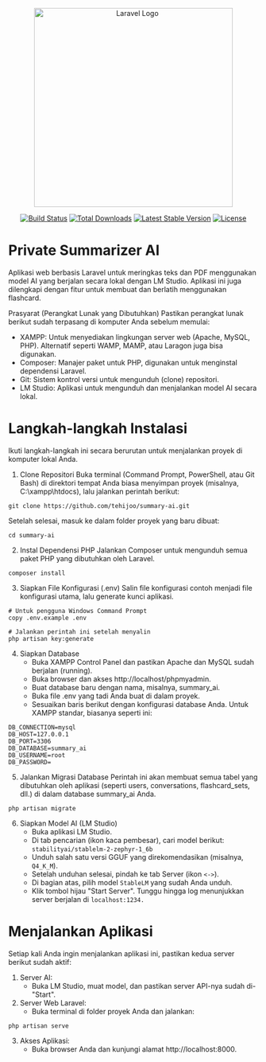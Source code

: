 <p align="center"><a href="https://laravel.com" target="_blank"><img src="https://raw.githubusercontent.com/laravel/art/master/logo-lockup/5%20SVG/2%20CMYK/1%20Full%20Color/laravel-logolockup-cmyk-red.svg" width="400" alt="Laravel Logo"></a></p>

<p align="center">
<a href="https://github.com/laravel/framework/actions"><img src="https://github.com/laravel/framework/workflows/tests/badge.svg" alt="Build Status"></a>
<a href="https://packagist.org/packages/laravel/framework"><img src="https://img.shields.io/packagist/dt/laravel/framework" alt="Total Downloads"></a>
<a href="https://packagist.org/packages/laravel/framework"><img src="https://img.shields.io/packagist/v/laravel/framework" alt="Latest Stable Version"></a>
<a href="https://packagist.org/packages/laravel/framework"><img src="https://img.shields.io/packagist/l/laravel/framework" alt="License"></a>
</p>

# Private Summarizer AI

Aplikasi web berbasis Laravel untuk meringkas teks dan PDF menggunakan model AI yang berjalan secara lokal dengan LM Studio. Aplikasi ini juga dilengkapi dengan fitur untuk membuat dan berlatih menggunakan flashcard.

Prasyarat (Perangkat Lunak yang Dibutuhkan)
Pastikan perangkat lunak berikut sudah terpasang di komputer Anda sebelum memulai:
- XAMPP: Untuk menyediakan lingkungan server web (Apache, MySQL, PHP). Alternatif seperti WAMP, MAMP, atau Laragon juga bisa digunakan.
- Composer: Manajer paket untuk PHP, digunakan untuk menginstal dependensi Laravel.
- Git: Sistem kontrol versi untuk mengunduh (clone) repositori.
- LM Studio: Aplikasi untuk mengunduh dan menjalankan model AI secara lokal.

# Langkah-langkah Instalasi
Ikuti langkah-langkah ini secara berurutan untuk menjalankan proyek di komputer lokal Anda.

1. Clone Repositori
Buka terminal (Command Prompt, PowerShell, atau Git Bash) di direktori tempat Anda biasa menyimpan proyek (misalnya, C:\xampp\htdocs), lalu jalankan perintah berikut:

```
git clone https://github.com/tehijoo/summary-ai.git
```

Setelah selesai, masuk ke dalam folder proyek yang baru dibuat:
```
cd summary-ai
```

2. Instal Dependensi PHP
Jalankan Composer untuk mengunduh semua paket PHP yang dibutuhkan oleh Laravel.

```
composer install
```

3. Siapkan File Konfigurasi (.env)
Salin file konfigurasi contoh menjadi file konfigurasi utama, lalu generate kunci aplikasi.

```
# Untuk pengguna Windows Command Prompt
copy .env.example .env

# Jalankan perintah ini setelah menyalin
php artisan key:generate
```

4. Siapkan Database
   - Buka XAMPP Control Panel dan pastikan Apache dan MySQL sudah berjalan (running).
   - Buka browser dan akses http://localhost/phpmyadmin.
   - Buat database baru dengan nama, misalnya, summary_ai.
   - Buka file .env yang tadi Anda buat di dalam proyek.
   - Sesuaikan baris berikut dengan konfigurasi database Anda. Untuk XAMPP standar, biasanya seperti ini:

```
DB_CONNECTION=mysql
DB_HOST=127.0.0.1
DB_PORT=3306
DB_DATABASE=summary_ai
DB_USERNAME=root
DB_PASSWORD=
```
5. Jalankan Migrasi Database
Perintah ini akan membuat semua tabel yang dibutuhkan oleh aplikasi (seperti users, conversations, flashcard_sets, dll.) di dalam database summary_ai Anda.

```
php artisan migrate
```
6. Siapkan Model AI (LM Studio)
   - Buka aplikasi LM Studio.
   - Di tab pencarian (ikon kaca pembesar), cari model berikut: ```stabilityai/stablelm-2-zephyr-1_6b```
   - Unduh salah satu versi GGUF yang direkomendasikan (misalnya, ```Q4_K_M```).
   - Setelah unduhan selesai, pindah ke tab Server (ikon ```<->```).
   - Di bagian atas, pilih model ```StableLM``` yang sudah Anda unduh.
   - Klik tombol hijau "Start Server". Tunggu hingga log menunjukkan server berjalan di ```localhost:1234.```

# Menjalankan Aplikasi
Setiap kali Anda ingin menjalankan aplikasi ini, pastikan kedua server berikut sudah aktif:
1. Server AI:
   - Buka LM Studio, muat model, dan pastikan server API-nya sudah di-"Start".
2. Server Web Laravel:
   - Buka terminal di folder proyek Anda dan jalankan:

```
php artisan serve
```

3. Akses Aplikasi:
   - Buka browser Anda dan kunjungi alamat http://localhost:8000.
